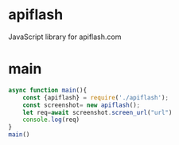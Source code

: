 # apiflash
JavaScript library for apiflash.com
# main
```js
async function main(){
    const {apiflash} = require('./apiflash');
    const screenshot= new apiflash();
    let req=await screenshot.screen_url("url")
    console.log(req)
}
main()
```

